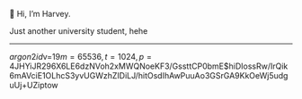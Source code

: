 👋 Hi, I’m Harvey.

Just another university student, hehe

---
$argon2id$v=19$m=65536,t=1024,p=4$JHYiJR296X6LE6dzNVoh2xMWQNoeKF3/GssttCP0bmE$hiDIossRw/IrQik6mAVciE1OLhcS3yvUGWzhZIDiLJ/hitOsdIhAwPuuAo3GSrGA9KkOeWj5udguUj+UZiptow
